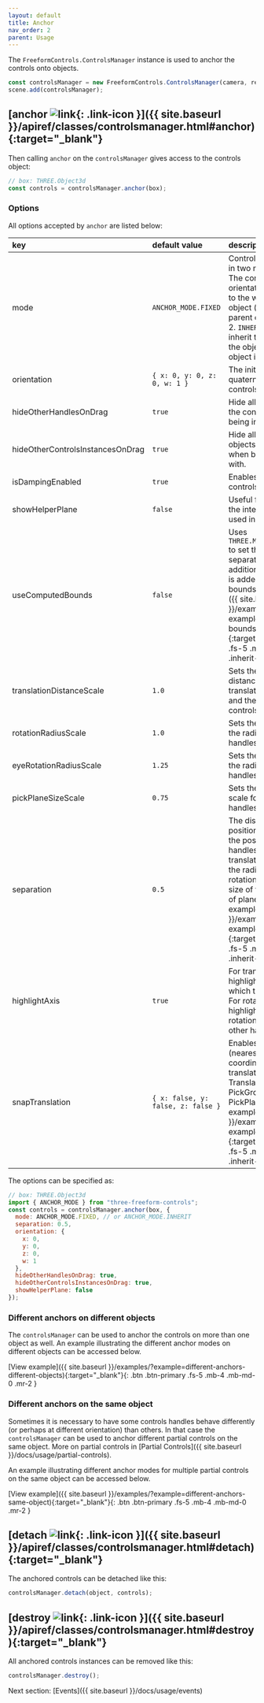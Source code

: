 ```yaml
---
layout: default
title: Anchor
nav_order: 2
parent: Usage
---
```


The `FreeformControls.ControlsManager` instance is used to anchor the controls onto objects.

```js
const controlsManager = new FreeformControls.ControlsManager(camera, renderer.domElement);
scene.add(controlsManager);
```

## [anchor ![link](https://img.icons8.com/ios/24/000000/external-link.png){: .link-icon }]({{ site.baseurl }}/apiref/classes/controlsmanager.html#anchor){:target="_blank"}

Then calling `anchor` on the `controlsManager` gives access to the controls object:

```js
// box: THREE.Object3d
const controls = controlsManager.anchor(box);
```

### Options

All options accepted by `anchor` are listed below:

| key                                | default value                                            | description                                                                                                                                                                                                                                                                                                                                      |
| :--------------------------------- | :------------------------------------------------------- | :------------------------------------------------------------------------------------------------------------------------------------------------------------------------------------------------------------------------------------------------------------------------------------------------------------------------------------------------|
| mode                               | `ANCHOR_MODE.FIXED`                                      | Controls can be anchored in two modes: 1. `FIXED`: The controls retain their orientation with respect to the world even if the object (or an object up its parent chain) is rotating. 2. `INHERIT`: The controls inherit the orientation of the object the controls object is anchored to.                                                       |
| orientation                        | `{ x: 0, y: 0, z: 0, w: 1 }`                             | The initial orientation (in quaternion form) of the controls object.                                                                                                                                                                                                                                                                             |
| hideOtherHandlesOnDrag             | `true`                                                   | Hide all other handles of the controls object while being interacted with.                                                                                                                                                                                                                                                                       |
| hideOtherControlsInstancesOnDrag   | `true`                                                   | Hide all other controls objects from the scene when being interacted with.                                                                                                                                                                                                                                                                       |
| isDampingEnabled                   | `true`                                                   | Enables damping for the controls                                                                                                                                                                                                                                                                                                                 |
| showHelperPlane                    | `false`                                                  | Useful for debug. Shows the intersection plane used in raycasting.                                                                                                                                                                                                                                                                               |
| useComputedBounds                  | `false`                                                  | Uses `THREE.Mesh.computeBounds` to set the separation; if separation is provided in addition to this option, it is added to the computed bounds. [View example]({{ site.baseurl }}/examples/?example=computed-bounds){:target="_blank"}{: .btn .fs-5 .mb-4 .mb-md-0 .inherit-display }                                                                    |
| translationDistanceScale           | `1.0`                                                    | Sets the scaling for distance between translation handles' base and the center of the controls.                                                                                                                                                                                                                                                  |
| rotationRadiusScale                | `1.0`                                                    | Sets the scaling factor for the radius of rotation handles.                                                                                                                                                                                                                                                                                      |
| eyeRotationRadiusScale             | `1.25`                                                   | Sets the scaling factor for the radius of rotation handles in eye plane.                                                                                                                                                                                                                                                                         |
| pickPlaneSizeScale                 | `0.75`                                                   | Sets the width and height scale for the pick plane handles.                                                                                                                                                                                                                                                                                      |
| separation                         | `0.5`                                                    | The distance between the position of the object and the position of the handles (in case of translation handles), or the radius (in case of rotation handles), or the size of the plane (in case of plane handles. [View example]({{ site.baseurl }}/examples/?example=separation){:target="_blank"}{: .btn .fs-5 .mb-4 .mb-md-0 .inherit-display }       |
| highlightAxis                      | `true`                                                   | For translation handles: highlights the axis along which the object moves. For rotation handles: highlights the axis of rotation. Not available on other handles                                                                                                                                                                                 |
| snapTranslation                    | `{ x: false, y: false, z: false }`                       | Enables snap to grid (nearest integer coordinate) for all translation type handles: TranslationGroup, PickGroup, and PickPlaneGroup. [View example]({{ site.baseurl }}/examples/?example=snap){:target="_blank"}{: .btn .fs-5 .mb-4 .mb-md-0 .inherit-display }                                                                                           |

The options can be specified as:

```js
// box: THREE.Object3d
import { ANCHOR_MODE } from "three-freeform-controls";
const controls = controlsManager.anchor(box, {
  mode: ANCHOR_MODE.FIXED, // or ANCHOR_MODE.INHERIT
  separation: 0.5,
  orientation: {
    x: 0,
    y: 0,
    z: 0,
    w: 1
  },
  hideOtherHandlesOnDrag: true,
  hideOtherControlsInstancesOnDrag: true,
  showHelperPlane: false
});
```

### Different anchors on different objects

The `controlsManager` can be used to anchor the controls on more than one object as well.
An example illustrating the different anchor modes on different objects can be accessed below.

[View example]({{ site.baseurl }}/examples/?example=different-anchors-different-objects){:target="_blank"}{: .btn .btn-primary .fs-5 .mb-4 .mb-md-0 .mr-2 }

### Different anchors on the same object

Sometimes it is necessary to have some controls handles behave differently (or perhaps at different orientation) than others. In that case the `controlsManager` can be used to anchor different partial controls on the same object.
More on partial controls in [Partial Controls]({{ site.baseurl }}/docs/usage/partial-controls).

An example illustrating different anchor modes for multiple partial controls on the same object can be accessed below.

[View example]({{ site.baseurl }}/examples/?example=different-anchors-same-object){:target="_blank"}{: .btn .btn-primary .fs-5 .mb-4 .mb-md-0 .mr-2 }

## [detach ![link](https://img.icons8.com/ios/24/000000/external-link.png){: .link-icon }]({{ site.baseurl }}/apiref/classes/controlsmanager.html#detach){:target="_blank"}

The anchored controls can be detached like this:

```js
controlsManager.detach(object, controls);
```

## [destroy ![link](https://img.icons8.com/ios/24/000000/external-link.png){: .link-icon }]({{ site.baseurl }}/apiref/classes/controlsmanager.html#destroy){:target="_blank"}

All anchored controls instances can be removed like this:

```js
controlsManager.destroy();
```

Next section: [Events]({{ site.baseurl }}/docs/usage/events)

